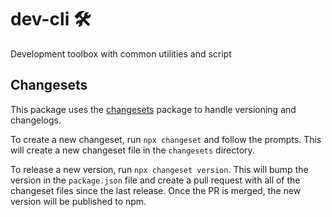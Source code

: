 # dev-cli 🛠
Development toolbox with common utilities and script

## Changesets
This package uses the [changesets](https://github.com/changesets/) package to handle versioning and changelogs.

To create a new changeset, run `npx changeset` and follow the prompts. This will create a new changeset file in the `changesets` directory.

To release a new version, run `npx changeset version`. This will bump the version in the `package.json` file and create a pull request with all of the changeset files since the last release. Once the PR is merged, the new version will be published to npm.
